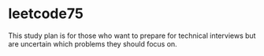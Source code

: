 # leetcode75
This study plan is for those who want to prepare for technical interviews but are uncertain which problems they should focus on. 
